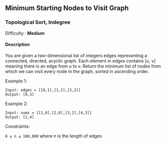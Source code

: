 ## Minimum Starting Nodes to Visit Graph 

### Topological Sort, Indegree

Difficulty : **Medium**

#### Description

You are given a two-dimensional list of integers edges representing a connected, directed, acyclic graph. Each element in edges contains [u, v] meaning there is an edge from u to v. Return the minimum list of nodes from which we can visit every node in the graph, sorted in ascending order.

Example 1:
```
Input: edges = [[0,1],[1,2],[3,2]]
Output: [0,3]
```
Example 2:
```
Input: nums = [[1,0],[2,0],[3,2],[4,3]]
Output: [1,4]
```

Constraints:

`0 ≤ n ≤ 100,000` where n is the length of edges